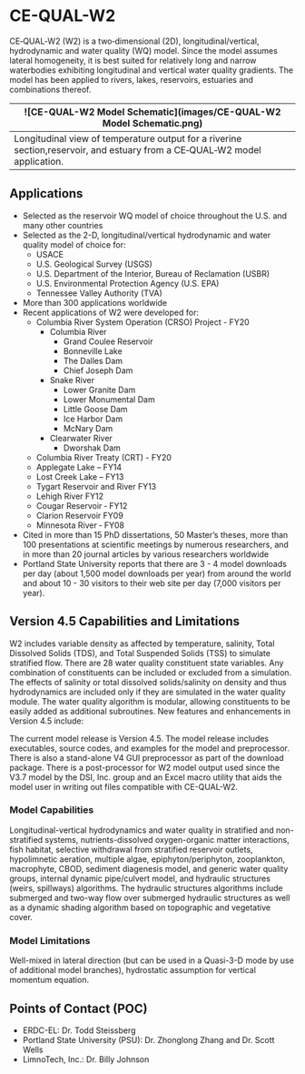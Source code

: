 # CE-QUAL-W2

CE‐QUAL‐W2 (W2) is a two‐dimensional (2D), longitudinal/vertical, hydrodynamic and water quality (WQ) model. Since the model assumes lateral homogeneity, it is best suited for relatively long and narrow waterbodies exhibiting longitudinal and vertical water quality gradients. The model has been applied to rivers, lakes, reservoirs, estuaries and combinations thereof.  

| ![CE-QUAL-W2 Model Schematic](images/CE-QUAL-W2 Model Schematic.png) |
|--|
| Longitudinal view of temperature output for a riverine section,reservoir, and estuary from a CE‐QUAL‐W2 model application. |

## Applications

* Selected as the reservoir WQ model of choice throughout the U.S. and many other countries
* Selected as the 2-D, longitudinal/vertical hydrodynamic and water quality model of choice for:
    * USACE
    * U.S. Geological Survey (USGS)
    * U.S. Department of the Interior, Bureau of Reclamation (USBR)
    * U.S. Environmental Protection Agency (U.S. EPA)
    * Tennessee Valley Authority (TVA)
* More than 300 applications worldwide
* Recent applications of W2 were developed for:
    * Columbia River System Operation (CRSO) Project - FY20
        * Columbia River
            * Grand Coulee Reservoir
            * Bonneville Lake
            * The Dalles Dam
            * Chief Joseph Dam
        * Snake River
            * Lower Granite Dam
            * Lower Monumental Dam
            * Little Goose Dam
            * Ice Harbor Dam
            * McNary Dam
        * Clearwater River
            * Dworshak Dam
    * Columbia River Treaty (CRT) - FY20
    * Applegate Lake – FY14
    * Lost Creek Lake – FY13
    * Tygart Reservoir and River FY13
    * Lehigh River FY12
    * Cougar Reservoir ‐ FY12
    * Clarion Reservoir FY09
    * Minnesota River ‐ FY08
* Cited in more than 15 PhD dissertations, 50 Master’s theses, more than 100 presentations at scientific meetings by numerous researchers, and in more than 20 journal articles by various researchers worldwide
* Portland State University reports that there are 3 - 4 model downloads per day (about 1,500 model downloads per year) from around the world and about 10 - 30 visitors to their web site per day (7,000 visitors per year).

## Version 4.5 Capabilities and Limitations

W2 includes variable density as affected by temperature, salinity, Total Dissolved Solids (TDS), and Total Suspended Solids (TSS) to simulate stratified flow. There are 28 water quality constituent state variables. Any combination of constituents can be included or excluded from a simulation. The effects of salinity or total dissolved solids/salinity on density and thus hydrodynamics are included only if they are simulated in the water quality module. The water quality algorithm is modular, allowing constituents to be easily added as additional subroutines. New features and enhancements in Version 4.5 include:

The current model release is Version 4.5. The model release includes executables, source codes, and examples for the model and preprocessor. There is also a stand-alone V4 GUI preprocessor as part of the download package. There is a post-processor for W2 model output used since the V3.7 model by the DSI, Inc. group and an Excel macro utility that aids the model user in writing out files compatible with CE-QUAL-W2.

### Model Capabilities

Longitudinal-vertical hydrodynamics and water quality in stratified and non-stratified systems, nutrients-dissolved oxygen-organic matter interactions, fish habitat, selective withdrawal from stratified reservoir outlets, hypolimnetic aeration, multiple algae, epiphyton/periphyton, zooplankton, macrophyte, CBOD, sediment diagenesis model, and generic water quality groups, internal dynamic pipe/culvert model, and hydraulic structures (weirs, spillways) algorithms. The hydraulic structures algorithms include submerged and two-way flow over submerged hydraulic structures as well as a dynamic shading algorithm based on topographic and vegetative cover.

### Model Limitations

Well-mixed in lateral direction (but can be used in a Quasi-3-D mode by use of additional model branches), hydrostatic assumption for vertical momentum equation.

## Points of Contact (POC)

* ERDC-EL: Dr. Todd Steissberg
* Portland State University (PSU): Dr. Zhonglong Zhang and Dr. Scott Wells
* LimnoTech, Inc.: Dr. Billy Johnson
